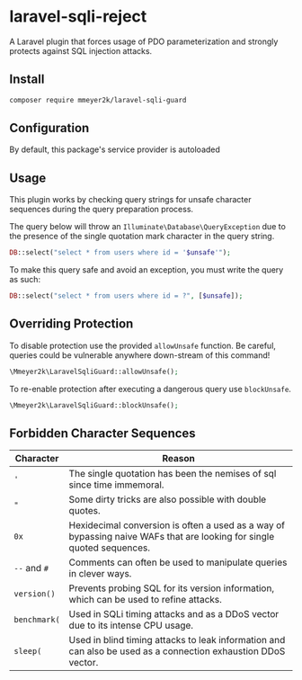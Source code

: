 # laravel-sqli-reject
A Laravel plugin that forces usage of PDO parameterization and strongly protects against SQL injection attacks.

## Install
```bash
composer require mmeyer2k/laravel-sqli-guard
```

## Configuration
By default, this package's service provider is autoloaded

## Usage
This plugin works by checking query strings for unsafe character sequences during the query preparation process.

The query below will throw an `Illuminate\Database\QueryException` due to the presence of the single quotation mark character in the query string.
```php
DB::select("select * from users where id = '$unsafe'");
```

To make this query safe and avoid an exception, you must write the query as such:
```php
DB::select("select * from users where id = ?", [$unsafe]);
```

## Overriding Protection
To disable protection use the provided `allowUnsafe` function.
Be careful, queries could be vulnerable anywhere down-stream of this command!
```php
\Mmeyer2k\LaravelSqliGuard::allowUnsafe();
```

To re-enable protection after executing a dangerous query use `blockUnsafe`.
```php
\Mmeyer2k\LaravelSqliGuard::blockUnsafe();
```

## Forbidden Character Sequences
| Character | Reason |
|---|---|
| `'` | The single quotation has been the nemises of sql since time immemoral. |
| `"` | Some dirty tricks are also possible with double quotes. |
| `0x` | Hexidecimal conversion is often a used as a way of bypassing naive WAFs that are looking for single quoted sequences. |
| `--` and `#` | Comments can often be used to manipulate queries in clever ways. |
| `version()`| Prevents probing SQL for its version information, which can be used to refine attacks. |
| `benchmark(` | Used in SQLi timing attacks and as a DDoS vector due to its intense CPU usage. |
| `sleep(` | Used in blind timing attacks to leak information and can also be used as a connection exhaustion DDoS vector. |